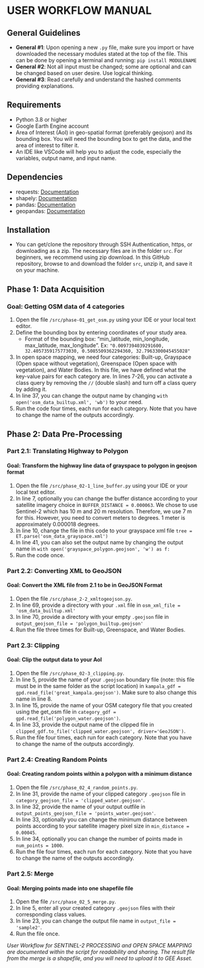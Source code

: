 # USER WORKFLOW MANUAL

## General Guidelines
- **General #1**: Upon opening a new `.py` file, make sure you import or have downloaded the necessary modules stated at the top of the file. This can be done by opening a terminal and running: `pip install MODULENAME`
- **General #2**: Not all input must be changed; some are optional and can be changed based on user desire. Use logical thinking.
- **General #3**: Read carefully and understand the hashed comments providing explanations.

## Requirements
- Python 3.8 or higher
- Google Earth Engine account
- Area of Interest (AoI) in geo-spatial format (preferably geojson) and its bounding box. You will need the bounding box to get the data, and the area of interest to filter it.
- An IDE like VSCode will help you to adjust the code, especially the variables, output name, and input name.

## Dependencies
- requests: [Documentation](https://requests.readthedocs.io/en/latest/)
- shapely: [Documentation](https://shapely.readthedocs.io/en/stable/manual.html)
- pandas: [Documentation](https://pandas.pydata.org/getting_started.html)
- geopandas: [Documentation](https://geopandas.org/en/stable/getting_started.html)

## Installation
- You can get/clone the repository through SSH Authentication, https, or downloading as a zip. The necessary files are in the folder `src`. For beginners, we recommend using zip download. In this GitHub repository, browse to and download the folder `src`, unzip it, and save it on your machine.

## Phase 1: Data Acquisition
### Goal: Getting OSM data of 4 categories
1. Open the file `/src/phase-01_get_osm.py` using your IDE or your local text editor.
2. Define the bounding box by entering coordinates of your study area.
   - Format of the bounding box: “min_latitude, min_longitude, max_latitude, max_longitude”. Ex: `"0.0097394039291600, 32.4057359175773030, 0.5085509362294360, 32.7963300045455028"`
3. In open space mapping, we need four categories: Built-up, Grayspace (Open space without vegetation), Greenspace (Open space with vegetation), and Water Bodies. In this file, we have defined what the key-value pairs for each category are. In lines 7-26, you can activate a class query by removing the `//` (double slash) and turn off a class query by adding it.
4. In line 37, you can change the output name by changing `with open('osm_data_builtup.xml', 'wb')` to your need.
5. Run the code four times, each run for each category. Note that you have to change the name of the outputs accordingly.

## Phase 2: Data Pre-Processing
### Part 2.1: Translating Highway to Polygon
#### Goal: Transform the highway line data of grayspace to polygon in geojson format
1. Open the file `/src/phase_02-1_line_buffer.py` using your IDE or your local text editor.
2. In line 7, optionally you can change the buffer distance according to your satellite imagery choice in `BUFFER_DISTANCE = 0.000063`. We chose to use Sentinel-2 which has 10 m and 20 m resolution. Therefore, we use 7 m for this. However, you need to convert meters to degrees. 1 meter is approximately 0.000018 degrees.
3. In line 10, change the file in this code to your grayspace xml file `tree = ET.parse('osm_data_grayspace.xml')`
4. In line 41, you can also set the output name by changing the output name in `with open('grayspace_polygon.geojson', 'w') as f:`
5. Run the code once.

### Part 2.2: Converting XML to GeoJSON
#### Goal: Convert the XML file from 2.1 to be in GeoJSON Format
1. Open the file `/src/phase_2-2_xmltogeojson.py`.
2. In line 69, provide a directory with your `.xml` file in `osm_xml_file = 'osm_data_builtup.xml'`
3. In line 70, provide a directory with your empty `.geojson` file in `output_geojson_file = 'polygon_builtup.geojson'`
4. Run the file three times for Built-up, Greenspace, and Water Bodies.

### Part 2.3: Clipping
#### Goal: Clip the output data to your AoI
1. Open the file `/src/phase_02-3_clipping.py`.
2. In line 5, provide the name of your `.geojson` boundary file (note: this file must be in the same folder as the script location) in `kampala_gdf = gpd.read_file('great_kampala.geojson')`. Make sure to also change this name in line 8.
3. In line 15, provide the name of your OSM category file that you created using the get_osm file in `category_gdf = gpd.read_file('polygon_water.geojson')`.
4. In line 33, provide the output name of the clipped file in `clipped_gdf.to_file('clipped_water.geojson', driver='GeoJSON')`.
5. Run the file four times, each run for each category. Note that you have to change the name of the outputs accordingly.

### Part 2.4: Creating Random Points
#### Goal: Creating random points within a polygon with a minimum distance
1. Open the file `/src/phase_02_4_random_points.py`.
2. In line 31, provide the name of your clipped category `.geojson` file in `category_geojson_file = 'clipped_water.geojson'`.
3. In line 32, provide the name of your output outfile in `output_points_geojson_file = 'points_water.geojson'`.
4. In line 33, optionally you can change the minimum distance between points according to your satellite imagery pixel size in `min_distance = 0.00045`.
5. In line 34, optionally you can change the number of points made in `num_points = 1000`.
6. Run the file four times, each run for each category. Note that you have to change the name of the outputs accordingly.

### Part 2.5: Merge
#### Goal: Merging points made into one shapefile file
1. Open the file `/src/phase_02_5_merge.py`.
2. In line 5, enter all your created category `.geojson` files with their corresponding class values.
3. In line 23, you can change the output file name in `output_file = 'sample2'`.
4. Run the file once.

*User Workflow for SENTINEL-2 PROCESSING and OPEN SPACE MAPPING are documented within the script for readability and sharing. The result file from the merge is a shapefile, and you will need to upload it to GEE Asset.*

